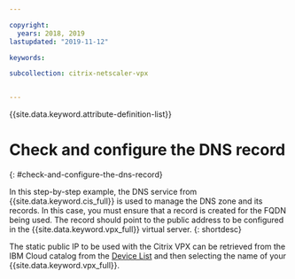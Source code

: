 ```yaml
---

copyright:
  years: 2018, 2019
lastupdated: "2019-11-12"

keywords:

subcollection: citrix-netscaler-vpx


---
```


{{site.data.keyword.attribute-definition-list}}

# Check and configure the DNS record
{: #check-and-configure-the-dns-record}

In this step-by-step example, the DNS service from {{site.data.keyword.cis_full}} is used to manage the DNS zone and its records. In this case, you must ensure that a record is created for the FQDN being used. The record should point to the public address to be configured in the {{site.data.keyword.vpx_full}} virtual server.
{: shortdesc}

The static public IP to be used with the Citrix VPX can be retrieved from the IBM Cloud catalog from the [Device List](/docs/citrix-netscaler-vpx?topic=citrix-netscaler-vpx-managing-your-citrix-netscaler-vpx#locating-netscaler-details-in-the-customer-portal) and then selecting the name of your {{site.data.keyword.vpx_full}}.
